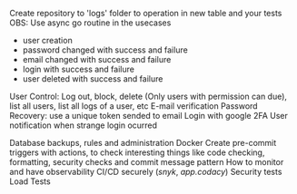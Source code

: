 Create repository to 'logs' folder to operation in new table and your tests
OBS: Use async go routine in the usecases
- user creation
- password changed with success and failure
- email changed with success and failure
- login  with success and failure
- user deleted with success and failure

User Control: Log out, block, delete (Only users with permission can due), list all users, list all logs of a user, etc
E-mail verification
Password Recovery: use a unique token sended to email
Login with google
2FA
User notification when strange login ocurred

Database backups, rules and administration
Docker
Create pre-commit triggers with actions, to check interesting things like code checking, formatting, security checks and commit message pattern
How to monitor and have observability
CI/CD securely (_snyk_, _app.codacy_)
Security tests
Load Tests
